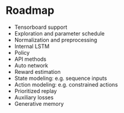 # Roadmap

- Tensorboard support
- Exploration and parameter schedule
- Normalization and preprocessing
- Internal LSTM
- Policy
- API methods
- Auto network
- Reward estimation
- State modeling: e.g. sequence inputs
- Action modeling: e.g. constrained actions
- Prioritized replay
- Auxiliary losses
- Generative memory
